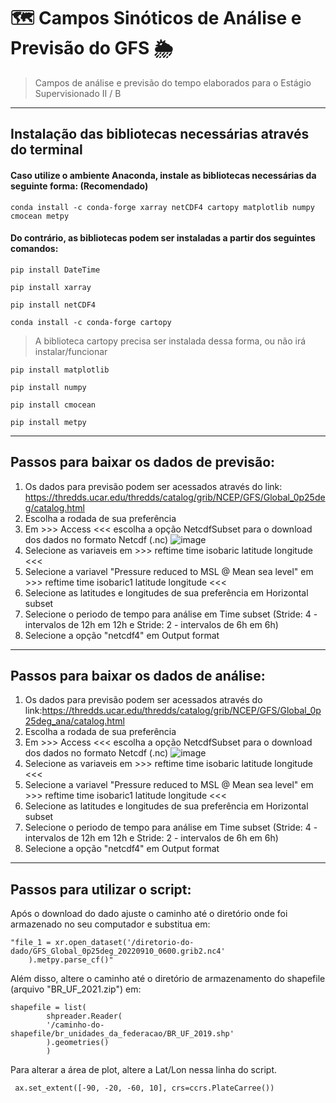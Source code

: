 # 🗺️ Campos Sinóticos de Análise e Previsão do GFS 🌦️

> Campos de análise e previsão do tempo elaborados para o Estágio Supervisionado II / B 
____________________________________________________________________________________________________________________________
## Instalação das bibliotecas necessárias através do terminal 


#### Caso utilize o ambiente Anaconda, instale as bibliotecas necessárias da seguinte forma: (Recomendado)

```
conda install -c conda-forge xarray netCDF4 cartopy matplotlib numpy cmocean metpy
```

#### Do contrário, as bibliotecas podem ser instaladas a partir dos seguintes comandos: 
```
pip install DateTime
```
```
pip install xarray
```
```
pip install netCDF4
```
```
conda install -c conda-forge cartopy
```
> A biblioteca cartopy precisa ser instalada dessa forma, ou não irá instalar/funcionar
```
pip install matplotlib
```
```
pip install numpy
```
```
pip install cmocean
```
```
pip install metpy
```
____________________________________________________________________________________________________________________________

## Passos para baixar os dados de previsão: 

1. Os dados para previsão podem ser acessados através do link: https://thredds.ucar.edu/thredds/catalog/grib/NCEP/GFS/Global_0p25deg/catalog.html
2. Escolha a rodada de sua preferência
3. Em >>> Access <<< escolha a opção NetcdfSubset para o download dos dados no formato Netcdf (.nc)
![image](https://user-images.githubusercontent.com/91283739/189402418-94e9d495-ffae-4f84-a3fd-ef30f40b3b36.png)
4. Selecione as variaveis em >>> reftime time isobaric latitude longitude <<<
5. Selecione a variavel "Pressure reduced to MSL @ Mean sea level" em >>> reftime time isobaric1 latitude longitude <<<
6. Selecione as latitudes e longitudes de sua preferência em Horizontal subset
7. Selecione o periodo de tempo para análise em Time subset (Stride: 4 - intervalos de 12h em 12h e Stride: 2 - intervalos de 6h em 6h)
8. Selecione a opção "netcdf4" em Output format
____________________________________________________________________________________________________________________________

## Passos para baixar os dados de análise: 

1. Os dados para previsão podem ser acessados através do link:https://thredds.ucar.edu/thredds/catalog/grib/NCEP/GFS/Global_0p25deg_ana/catalog.html
2. Escolha a rodada de sua preferência
3. Em >>> Access <<< escolha a opção NetcdfSubset para o download dos dados no formato Netcdf (.nc)
![image](https://user-images.githubusercontent.com/91283739/189402173-d35dfdf3-7fc4-4e59-be96-0634c9da36ad.png)
4. Selecione as variaveis em >>> reftime time isobaric latitude longitude <<<
5. Selecione a variavel "Pressure reduced to MSL @ Mean sea level" em >>> reftime time isobaric1 latitude longitude <<<
6. Selecione as latitudes e longitudes de sua preferência em Horizontal subset
7. Selecione o periodo de tempo para análise em Time subset (Stride: 4 - intervalos de 12h em 12h e Stride: 2 - intervalos de 6h em 6h)
8. Selecione a opção "netcdf4" em Output format
____________________________________________________________________________________________________________________________

## Passos para utilizar o script: 
Após o download do dado ajuste o caminho até o diretório onde foi armazenado no seu computador e substitua em: 

```
"file_1 = xr.open_dataset('/diretorio-do-dado/GFS_Global_0p25deg_20220910_0600.grib2.nc4'
    ).metpy.parse_cf()"
```    
    
Além disso, altere o caminho até o diretório de armazenamento do shapefile (arquivo "BR_UF_2021.zip") em: 

```
shapefile = list(
        shpreader.Reader(
        '/caminho-do-shapefile/br_unidades_da_federacao/BR_UF_2019.shp'
        ).geometries()
        )
```
Para alterar a área de plot, altere a Lat/Lon nessa linha do script. 

```
 ax.set_extent([-90, -20, -60, 10], crs=ccrs.PlateCarree())
```
